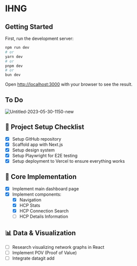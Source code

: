 # IHNG

## Getting Started

First, run the development server:

```bash
npm run dev
# or
yarn dev
# or
pnpm dev
# or
bun dev
```

Open [http://localhost:3000](http://localhost:3000) with your browser to see the result.

## To Do


![Untitled-2023-05-30-1150-new](https://github.com/user-attachments/assets/cf3ad082-c0de-4719-b2fe-ecc8d5b93a24)

## 🚀 Project Setup Checklist

- [x] Setup GitHub repository
- [x] Scaffold app with Next.js
- [x] Setup design system
- [x] Setup Playwright for E2E testing
- [x] Setup deployment to Vercel to ensure everything works

## 🧱 Core Implementation

- [x] Implement main dashboard page
- [x] Implement components:
  - [x] Navigation
  - [x] HCP Stats
  - [x] HCP Connection Search
  - [ ] HCP Details Information

## 📊 Data & Visualization

- [ ] Research visualizing network graphs in React
- [ ] Implement POV (Proof of Value)
- [ ] Integrate datagit add 